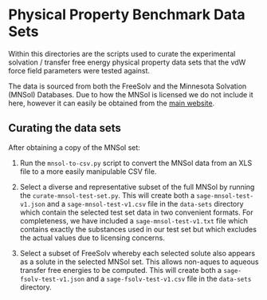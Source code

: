 # Physical Property Benchmark Data Sets

Within this directories are the scripts used to curate the experimental solvation / transfer free energy physical 
property data sets that the vdW force field parameters were tested against.

The data is sourced from both the FreeSolv and the Minnesota Solvation (MNSol) Databases. Due to how the MNSol is
licensed we do not include it here, however it can easily be obtained from the [main website](https://conservancy.umn.edu/handle/11299/213300).

## Curating the data sets

After obtaining a copy of the MNSol set:

1) Run the `mnsol-to-csv.py` script to convert the MNSol data from an XLS file to a more easily 
   manipulable CSV file.
   
2) Select a diverse and representative subset of the full MNSol by running the `curate-mnsol-test-set.py`.
   This will create both a `sage-mnsol-test-v1.json` and a `sage-mnsol-test-v1.csv` file in the `data-sets`
   directory which contain the selected test set data in two convenient formats. For completeness, we have 
   included a `sage-mnsol-test-v1.txt` file which contains exactly the substances used in our test set but 
   which excludes the actual values due to licensing concerns.
   
3) Select a subset of FreeSolv whereby each selected solute also appears as a solute in the selected MNSol
   set. This allows non-aques to aqueous transfer free energies to be computed. This will create both a 
   `sage-fsolv-test-v1.json` and a `sage-fsolv-test-v1.csv` file in the `data-sets` directory.
